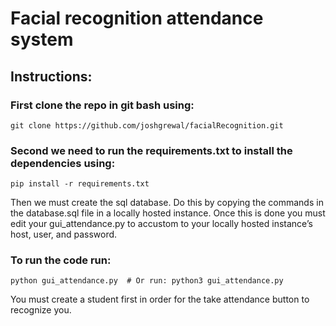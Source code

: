 # Facial recognition attendance system
## Instructions:

### First clone the repo in git bash using: 
```
git clone https://github.com/joshgrewal/facialRecognition.git
```
### Second we need to run the requirements.txt to install the dependencies using:
```
pip install -r requirements.txt
```
Then we must create the sql database. Do this by copying the commands in the database.sql file in a locally hosted instance. Once this is done you must edit your gui_attendance.py to accustom to your locally hosted instance’s host, user, and password.

### To run the code run: 
```
python gui_attendance.py  # Or run: python3 gui_attendance.py 
```
You must create a student first in order for the take attendance button to recognize you.




